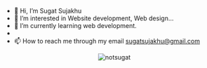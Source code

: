 - 👋 Hi, I’m Sugat Sujakhu
- 👀 I’m interested in Website development, Web design...
- 🌱 I’m currently learning web development.
- 
- 📫 How to reach me through my email sugatsujakhu@gmail.com

<p align="center"><img align="center" src="https://github-readme-streak-stats.herokuapp.com/?user=notsugat&" alt="notsugat" /></p>

<!---
NotSugat/NotSugat is a ✨ special ✨ repository because its `README.md` (this file) appears on your GitHub profile.
You can click the Preview link to take a look at your changes.
--->
